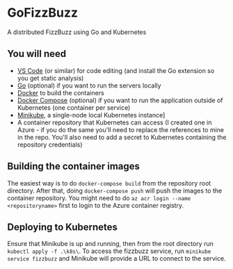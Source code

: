 # GoFizzBuzz
A distributed FizzBuzz using Go and Kubernetes

## You will need

* [VS Code](https://code.visualstudio.com/) (or similar) for code editing (and install the Go extension so you get static analysis)
* [Go](https://golang.org/) (optional) if you want to run the servers locally
* [Docker](https://www.docker.com/) to build the containers
* [Docker Compose](https://docs.docker.com/compose/) (optional) if you want to run the application outside of Kubernetes (one container per service)
* [Minikube](https://minikube.sigs.k8s.io/docs/start/), a single-node local Kubernetes instance]
* A container repository that Kubernetes can access (I created one in Azure - if you do the same you'll need to replace the references to mine in the repo. You'll also need to add a secret to Kubernetes containing the repository credentials)

## Building the container images
The easiest way is to do `docker-compose build` from the repository root directory. After that, doing `docker-compose push` will push the images to the container repository. You might need to do `az acr login --name <repositoryname>` first to login to the Azure container registry.

## Deploying to Kubernetes
Ensure that Minikube is up and running, then from the root directory run `kubectl apply -f .\k8s\`. To access the fizzbuzz service, run `minikube service fizzbuzz` and Minikube will provide a URL to connect to the service.
